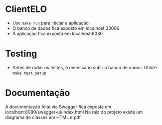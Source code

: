 # ClientELO

- Use `make run` para iniciar a aplicação
- O banco de dados fica exposto em localhost:33006
- A aplicação fica exposta em localhost:8080

# Testing

- Antes de rodar os testes, é necessário subir o banco de dados. Utilize `make test_setup`

# Documentação

A documentação feita via Swagger fica exposta em localhost:8080/swagger-ui/index.html
Na raiz do projeto existe um diagrama de classes em HTML e pdf
